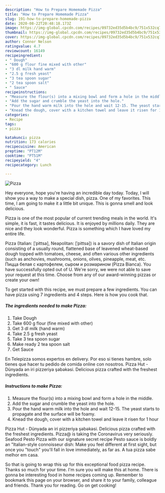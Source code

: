 ```yaml
---
description: "How to Prepare Homemade Pizza"
title: "How to Prepare Homemade Pizza"
slug: 191-how-to-prepare-homemade-pizza
date: 2020-08-22T20:48:18.173Z
image: https://img-global.cpcdn.com/recipes/09732ed35d5b4bc9/751x532cq70/pizza-recipe-main-photo.jpg
thumbnail: https://img-global.cpcdn.com/recipes/09732ed35d5b4bc9/751x532cq70/pizza-recipe-main-photo.jpg
cover: https://img-global.cpcdn.com/recipes/09732ed35d5b4bc9/751x532cq70/pizza-recipe-main-photo.jpg
author: Connor Nelson
ratingvalue: 4.7
reviewcount: 16149
recipeingredient:
- " Dough"
- "600 g flour fine mixed with other"
- "3 dl milk hand warm"
- "2.5 g fresh yeast"
- "3 tea spoon sugar"
- "2 tea spoon salt"
- " Sauce"
recipeinstructions:
- "Measure the flour(s) into a mixing bowl and form a hole in the middle."
- "Add the sugar and crumble the yeast into the hole."
- "Pour the hand warm milk into the hole and wait 12-15. The yeast starts to propagate and the surface will be foamy."
- "Knead the dough, cover with a kitchen towel and leave it risen for 1 hour"
categories:
- Recipe
tags:
- pizza

katakunci: pizza 
nutrition: 173 calories
recipecuisine: American
preptime: "PT12M"
cooktime: "PT51M"
recipeyield: "4"
recipecategory: Lunch

---
```



![Pizza](https://img-global.cpcdn.com/recipes/09732ed35d5b4bc9/751x532cq70/pizza-recipe-main-photo.jpg)

Hey everyone, hope you're having an incredible day today. Today, I will show you a way to make a special dish, pizza. One of my favorites. This time, I am going to make it a little bit unique. This is gonna smell and look delicious.

Pizza is one of the most popular of current trending meals in the world. It's simple, it is fast, it tastes delicious. It is enjoyed by millions daily. They are nice and they look wonderful. Pizza is something which I have loved my entire life.

Pizza (Italian: [ˈpittsa], Neapolitan: [ˈpittsə]) is a savory dish of Italian origin consisting of a usually round, flattened base of leavened wheat-based dough topped with tomatoes, cheese, and often various other ingredients (such as anchovies, mushrooms, onions, olives, pineapple, meat, etc. Пицца белая с картофелем, сыром и розмарином (Pizza Bianca). You have successfully opted out of U. We&#39;re sorry, we were not able to save your request at this time. Choose from any of our award-winning pizzas or create your own!


To get started with this recipe, we must prepare a few ingredients. You can have pizza using 7 ingredients and 4 steps. Here is how you cook that.

<!--inarticleads1-->

##### The ingredients needed to make Pizza:

1. Take  Dough
1. Take 600 g flour (fine mixed with other)
1. Get 3 dl milk (hand warm)
1. Take 2.5 g fresh yeast
1. Take 3 tea spoon sugar
1. Make ready 2 tea spoon salt
1. Get  Sauce


En Telepizza somos expertos en delivery. Por eso si tienes hambre, solo tienes que hacer tu pedido de comida online con nosotros. Pizza Hut - Dünyada ən iri pizzeriya şəbəkəsi. Delicious pizza crafted with the freshest ingredients. 

<!--inarticleads2-->

##### Instructions to make Pizza:

1. Measure the flour(s) into a mixing bowl and form a hole in the middle.
1. Add the sugar and crumble the yeast into the hole.
1. Pour the hand warm milk into the hole and wait 12-15. The yeast starts to propagate and the surface will be foamy.
1. Knead the dough, cover with a kitchen towel and leave it risen for 1 hour


Pizza Hut - Dünyada ən iri pizzeriya şəbəkəsi. Delicious pizza crafted with the freshest ingredients. Pizza@ is taking the Coronavirus very seriously. Seafood Pesto Pizza with our signature secret recipe Pesto sauce is boldly an &#34;Italian-style connoisseur dish: Make you feel different at first sight, but once you &#34;touch&#34; you&#39;ll fall in love immediately, as far as. A tua pizza sabe melhor em casa. 

So that is going to wrap this up for this exceptional food pizza recipe. Thanks so much for your time. I'm sure you will make this at home. There is gonna be interesting food in home recipes coming up. Remember to bookmark this page on your browser, and share it to your family, colleague and friends. Thank you for reading. Go on get cooking!
